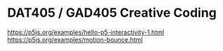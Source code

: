 DAT405 / GAD405 Creative Coding  
===========================================
https://p5js.org/examples/hello-p5-interactivity-1.html
https://p5js.org/examples/motion-bounce.html
